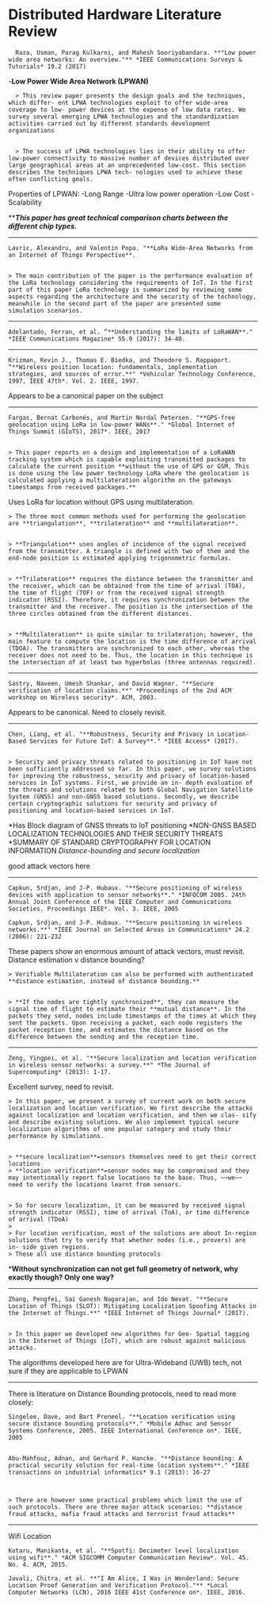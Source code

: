 # Distributed Hardware Literature Review  


      Raza, Usman, Parag Kulkarni, and Mahesh Sooriyabandara. **"Low power wide area networks: An overview."** *IEEE Communications Surveys & Tutorials* 19.2 (2017)

-**Low Power Wide Area Network (LPWAN)**


      > This review paper presents the design goals and the techniques, which differ- ent LPWA technologies exploit to offer wide-area coverage to low- power devices at the expense of low data rates. We survey several emerging LPWA technologies and the standardization activities carried out by different standards development organizations 


      > The success of LPWA technologies lies in their ability to offer low-power connectivity to massive number of devices distributed over large geographical areas at an unprecedented low-cost. This section describes the techniques LPWA tech- nologies used to achieve these often conflicting goals.

Properties of LPWAN:
-Long Range 
-Ultra low power operation
-Low Cost
-Scalability 

*****This paper has great technical comparison charts between the different chip types.*** 

----------


    Lavric, Alexandru, and Valentin Popa. "**LoRa Wide-Area Networks from an Internet of Things Perspective**. 


    > The main contribution of the paper is the performance evaluation of the LoRa technology considering the requirements of IoT. In the first part of this paper LoRa technology is summarized by reviewing some aspects regarding the architecture and the security of the technology, meanwhile in the second part of the paper are presented some simulation scenarios.


----------


    Adelantado, Ferran, et al. “**Understanding the limits of LoRaWAN**." *IEEE Communications Magazine* 55.9 (2017): 34-40.


----------


    Krizman, Kevin J., Thomas E. Biedka, and Theodore S. Rappaport. “**Wireless position location: fundamentals, implementation strategies, and sources of error.**" *Vehicular Technology Conference, 1997, IEEE 47th*. Vol. 2. IEEE, 1997.

Appears to be a canonical paper on the subject


----------


    Fargas, Bernat Carbonés, and Martin Nordal Petersen. "**GPS-free geolocation using LoRa in low-power WANs**." *Global Internet of Things Summit (GIoTS), 2017*. IEEE, 2017


    > This paper reports on a design and implementation of a LoRaWAN tracking system which is capable exploiting transmitted packages to calculate the current position **without the use of GPS or GSM. This is done using the low power technology LoRa where the geolocation is calculated applying a multilateration algorithm on the gateways timestamps from received packages.**

Uses LoRa for location without GPS using multilateration. 


    > The three most common methods used for performing the geolocation are **triangulation**, **trilateration** and **multilateration**.


    > **Triangulation** uses angles of incidence of the signal received from the transmitter. A triangle is defined with two of them and the end-node position is estimated applying trigonometric formulas.


    > **Trilateration** requires the distance between the transmitter and the receiver, which can be obtained from the time of arrival (TOA), the time of flight (TOF) or from the received signal strength indicator (RSSI). Therefore, it requires synchronization between the transmitter and the receiver. The position is the intersection of the three circles obtained from the different distances.


    > **Multilateration** is quite similar to trilateration; however, the main feature to compute the location is the time difference of arrival (TDOA). The transmitters are synchronized to each other, whereas the receiver does not need to be. Thus, the location in this technique is the intersection of at least two hyperbolas (three antennas required).


----------


    Sastry, Naveen, Umesh Shankar, and David Wagner. "**Secure verification of location claims.**" *Proceedings of the 2nd ACM workshop on Wireless security*. ACM, 2003.

Appears to be canonical. Need to closely revisit.


----------


    Chen, Liang, et al. "**Robustness, Security and Privacy in Location-Based Services for Future IoT: A Survey**." *IEEE Access* (2017).


    > Security and privacy threats related to positioning in IoT have not been sufficiently addressed so far. In this paper, we survey solutions for improving the robustness, security and privacy of location-based services in IoT systems. First, we provide an in- depth evaluation of the threats and solutions related to both Global Navigation Satellite System (GNSS) and non-GNSS based solutions. Secondly, we describe certain cryptographic solutions for security and privacy of positioning and location-based services in IoT.

*Has Block diagram of GNSS threats to IoT positioning
*NON-GNSS BASED LOCALIZATION TECHNOLOGIES AND THEIR SECURITY THREATS
*SUMMARY OF STANDARD CRYPTOGRAPHY FOR LOCATION INFORMATION
*Distance-bounding and secure localization*

good attack vectors here 


----------
    Capkun, Srdjan, and J-P. Hubaux. "**Secure positioning of wireless devices with application to sensor networks**." *INFOCOM 2005. 24th Annual Joint Conference of the IEEE Computer and Communications Societies. Proceedings IEEE*. Vol. 3. IEEE, 2005
    
    Capkun, Srdjan, and J-P. Hubaux. "**Secure positioning in wireless networks.**" *IEEE Journal on Selected Areas in Communications* 24.2 (2006): 221-232

These papers show an enormous amount of attack vectors, must revisit. Distance estimation v distance bounding? 


    > Verifiable Multilateration can also be performed with authenticated **distance estimation, instead of distance bounding.**


    > **If the nodes are tightly synchronized**, they can measure the signal time of flight to estimate their **mutual distance**. In the packets they send, nodes include timestamps of the times at which they sent the packets. Upon receiving a packet, each node registers the packet reception time, and estimates the distance based on the difference between the sending and the reception time.


----------


    Zeng, Yingpei, et al. "**Secure localization and location verification in wireless sensor networks: a survey.**" *The Journal of Supercomputing* (2013): 1-17.

Excellent survey, need to revisit. 


    > In this paper, we present a survey of current work on both secure localization and location verification. We first describe the attacks against localization and location verification, and then we clas- sify and describe existing solutions. We also implement typical secure localization algorithms of one popular category and study their performance by simulations.


    > **secure localization**=sensors themselves need to get their correct locations 
    > **location verification**=sensor nodes may be compromised and they may intentionally report false locations to the base. Thus, ~~we~~ need to verify the locations learnt from sensors. 


    > So for secure localization, it can be measured by received signal strength indicator (RSSI), time of arrival (ToA), or time difference of arrival (TDoA) 
    > 
    > For location verification, most of the solutions are about In-region solutions that try to verify that whether nodes (i.e., provers) are in- side given regions. 
    > These all use distance bounding protocols 

***Without synchronization can not get full geometry of network, why exactly though? Only one way?** 


----------


    Zhang, Pengfei, Sai Ganesh Nagarajan, and Ido Nevat. "**Secure Location of Things (SLOT): Mitigating Localization Spoofing Attacks in the Internet of Things.**" *IEEE Internet of Things Journal* (2017).


    > In this paper we developed new algorithms for Geo- Spatial tagging in the Internet of Things (IoT), which are robust against malicious attacks.

The algorithms developed here are for Ultra-Wideband (UWB) tech, not sure if they are applicable to LPWAN


----------

There is literature on Distance Bounding protocols, need to read more closely:


    Singelee, Dave, and Bart Preneel. "**Location verification using secure distance bounding protocols**." *Mobile Adhoc and Sensor Systems Conference, 2005. IEEE International Conference on*. IEEE, 2005


    Abu-Mahfouz, Adnan, and Gerhard P. Hancke. "**Distance bounding: A practical security solution for real-time location systems**." *IEEE transactions on industrial informatics* 9.1 (2013): 16-27
    


    > There are however some practical problems which limit the use of such protocols. There are three major attack scenarios: **distance fraud attacks, mafia fraud attacks and terrorist fraud attacks**


----------

Wifi Location


    Kotaru, Manikanta, et al. "**Spotfi: Decimeter level localization using wifi**." *ACM SIGCOMM Computer Communication Review*. Vol. 45. No. 4. ACM, 2015.
    
    Javali, Chitra, et al. **"I Am Alice, I Was in Wonderland: Secure Location Proof Generation and Verification Protocol."** *Local Computer Networks (LCN), 2016 IEEE 41st Conference on*. IEEE, 2016.

